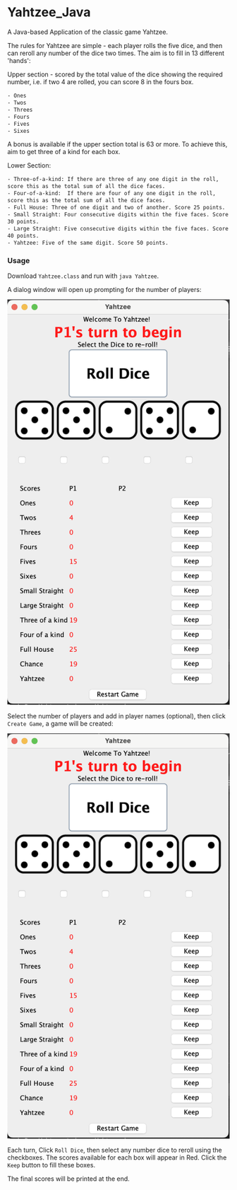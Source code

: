 # Yahtzee_Java

A Java-based Application of the classic game Yahtzee.

The rules for Yahtzee are simple - each player rolls the five dice, and then can reroll any number of the dice two times. The aim is to fill in 13 different 'hands':

Upper section - scored by the total value of the dice showing the required number, i.e. if two 4 are rolled, you can score 8 in the fours box. 

    - Ones
    - Twos
    - Threes
    - Fours
    - Fives
    - Sixes 

A bonus is available if the upper section total is 63 or more. To achieve this, aim to get three of a kind for each box. 

Lower Section:

    - Three-of-a-kind: If there are three of any one digit in the roll, score this as the total sum of all the dice faces. 
    - Four-of-a-kind:  If there are four of any one digit in the roll, score this as the total sum of all the dice faces. 
    - Full House: Three of one digit and two of another. Score 25 points.  
    - Small Straight: Four consecutive digits within the five faces. Score 30 points. 
    - Large Straight: Five consecutive digits within the five faces. Score 40 points. 
    - Yahtzee: Five of the same digit. Score 50 points. 


### Usage 
 Download `Yahtzee.class` and run with `java Yahtzee`. 

 A dialog window will open up prompting for the number of players: 

<img src=ExampleImages/initialDialog.png alt='Dialog box asking for the number of players and player names'>

Select the number of players and add in player names (optional), then click `Create Game`, a game will be created: 

<img src=ExampleImages/gameDisplay.png alt='Dialog box asking for the number of players and player names'>

Each turn, Click `Roll Dice`, then select any number dice to reroll using the checkboxes. The scores available for each box will appear in Red. Click the `Keep` button to fill these boxes. 

The final scores will be printed at the end. 